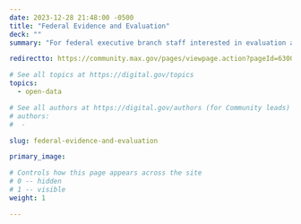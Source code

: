 ```yaml
---
date: 2023-12-28 21:48:00 -0500
title: "Federal Evidence and Evaluation"
deck: ""
summary: "For federal executive branch staff interested in evaluation and evidence-building. Connect with peers, share information, access resources and trainings, and sign up for events. Features content to support federal agencies as they implement the Evidence Act."

redirectto: https://community.max.gov/pages/viewpage.action?pageId=630067080

# See all topics at https://digital.gov/topics
topics:
  - open-data

# See all authors at https://digital.gov/authors (for Community leads)
# authors:
#  - 

slug: federal-evidence-and-evaluation

primary_image: 

# Controls how this page appears across the site
# 0 -- hidden
# 1 -- visible
weight: 1

---
```

